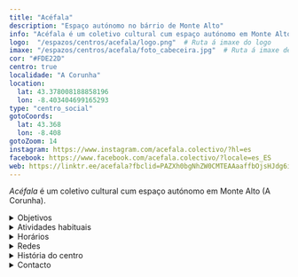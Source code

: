 ```yaml
---
title: "Acéfala"
description: "Espaço autónomo no bárrio de Monte Alto"
info: "Acéfala é um coletivo cultural cum espaço autónomo em Monte Alto (A Corunha)."
logo:  "/espazos/centros/acefala/logo.png"  # Ruta á imaxe do logo
imaxe: "/espazos/centros/acefala/foto_cabeceira.jpg"  # Ruta á imaxe de fondo
cor: "#FDE22D"
centro: true
localidade: "A Corunha"
location:
  lat: 43.378008188858196
  lon: -8.403404699165293
type: "centro_social"
gotoCoords:
  lat: 43.368
  lon: -8.408
gotoZoom: 14
instagram: https://www.instagram.com/acefala.colectivo/?hl=es
facebook: https://www.facebook.com/acefala.colectivo/?locale=es_ES
web: https://linktr.ee/acefala?fbclid=PAZXh0bgNhZW0CMTEAAaaffbOjsHJdg6iikMlzak_OW3uDc52DILvBzA9GBVDaPxZayrRaMPylHLo_aem_rZvU3MyRQC3v3wygkWK3UQ
---
```


*Acéfala* é um coletivo cultural cum espaço autónomo em Monte Alto (A Corunha).

<details>
  <summary>Objetivos</summary>
  <ul>
    <li>Objetivo 1</li>
    <li>Objetivo 2</li>
    <li>Objetivo 3</li>
  </ul>
</details>

<details>
  <summary>Atividades habituais</summary>
  <p>No Centro Social organizamos umha ampla variedade de atividades:</p>
  <ul>
    <li>Talheres</li>
    <li>Faladoiros</li>
    <li>Projeçons</li>
    <li>Juntanzas</li>
  </ul>
</details>

<details>
  <summary>Horários</summary>
  <p>Os horários habituais do centro som os seguintes:</p>
  <ul>
    <li><strong>Segundas a sextas:</strong> 16:00 - 21:00.</li>
    <li><strong>Sábados:</strong> 10:00 - 14:00 e 16:00 - 20:00.</li>
    <li><strong>Domingos:</strong> Pechado, excepto para eventos programados.</li>
  </ul>
</details>

<details>
  <summary>Redes</summary>
  <p>Conhece-nos a través de:</p>
  <ul>
    <li>Instragram</li>
    <li>Twiter/X</li>
    <li>Facebook</li>
    <li>Bluesky</li>
  </ul>
</details>

<details>
  <summary>História do centro</summary>
  <p></p>
</details>

<details>
  <summary>Contacto</summary>
  <p>Podes contatar connosco a través de:</p>
  <ul>
    <li>Email: contacto@email.com</li>
    <li>Teléfono: 111 111 111</li>
    <li>Endereço: - </li>
  </ul>
</details>